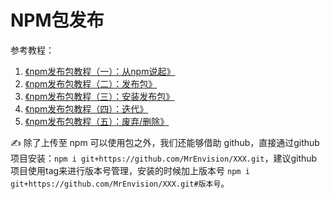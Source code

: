 # NPM包发布

参考教程：

1. [《npm发布包教程（一）：从npm说起》](https://segmentfault.com/a/1190000017461666)
2. [《npm发布包教程（二）：发布包》](https://segmentfault.com/a/1190000017463371) 
3. [《npm发布包教程（三）：安装发布包》](https://segmentfault.com/a/1190000017472970)
4. [《npm发布包教程（四）：迭代》](https://segmentfault.com/a/1190000017477077) 
5. [《npm发布包教程（五）：废弃/删除》](https://segmentfault.com/a/1190000017479985)



✍️ 除了上传至 npm 可以使用包之外，我们还能够借助 github，直接通过github项目安装：`npm i git+https://github.com/MrEnvision/XXX.git`，建议github项目使用tag来进行版本号管理，安装的时候加上版本号 `npm i git+https://github.com/MrEnvision/XXX.git#版本号`。